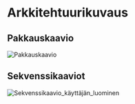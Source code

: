 # Arkkitehtuurikuvaus

## Pakkauskaavio

![Pakkauskaavio](https://github.com/jp-tulijoki/ot-harjoitustyo/blob/master/dokumentaatio/kuvat/package%20diagram.jpg) 

## Sekvenssikaaviot

![Sekvenssikaavio_käyttäjän_luominen](https://github.com/jp-tulijoki/ot-harjoitustyo/blob/master/dokumentaatio/kuvat/sequenceDiagram_createUser.png)
